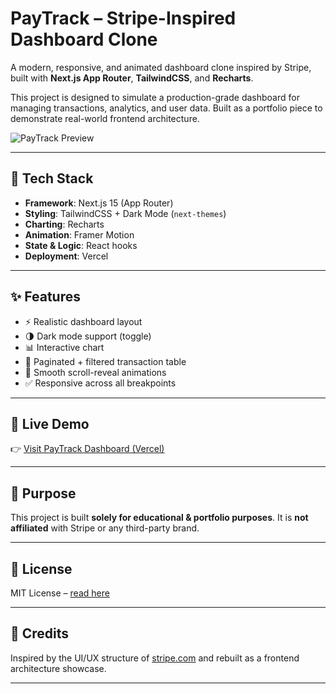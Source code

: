 # PayTrack – Stripe-Inspired Dashboard Clone

A modern, responsive, and animated dashboard clone inspired by Stripe, built with **Next.js App Router**, **TailwindCSS**, and **Recharts**.

This project is designed to simulate a production-grade dashboard for managing transactions, analytics, and user data. Built as a portfolio piece to demonstrate real-world frontend architecture.

![PayTrack Preview](https://github.com/user-attachments/assets/b30a0122-563c-492b-833e-0f8902844afa)

---

## 🚀 Tech Stack

- **Framework**: Next.js 15 (App Router)
- **Styling**: TailwindCSS + Dark Mode (`next-themes`)
- **Charting**: Recharts
- **Animation**: Framer Motion
- **State & Logic**: React hooks
- **Deployment**: Vercel

---

## ✨ Features

- ⚡ Realistic dashboard layout
- 🌗 Dark mode support (toggle)
- 📊 Interactive chart
- 🧾 Paginated + filtered transaction table
- 💨 Smooth scroll-reveal animations
- ✅ Responsive across all breakpoints

---

## 🔗 Live Demo

👉 [Visit PayTrack Dashboard (Vercel)](https://pay-track-eta.vercel.app/dashboard)

---

## 📌 Purpose

This project is built **solely for educational & portfolio purposes**. It is **not affiliated** with Stripe or any third-party brand.

---

## 📃 License

MIT License – [read here](./LICENSE)

---

## 🤝 Credits

Inspired by the UI/UX structure of [stripe.com](https://stripe.com) and rebuilt as a frontend architecture showcase.

---
